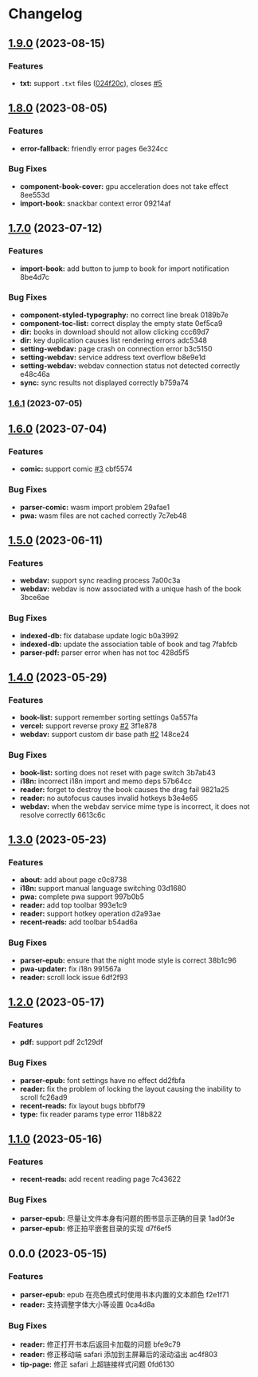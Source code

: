 # Changelog
## [1.9.0](https://github.com/NoraH1to/yue/compare/v1.8.0...v1.9.0) (2023-08-15)


### Features

* **txt:** support `.txt` files ([024f20c](https://github.com/NoraH1to/yue/commit/024f20c8d91b91a67bdc16057b5a9a38e9875f80)), closes [#5](https://github.com/NoraH1to/yue/issues/5)

## [1.8.0](///compare/v1.7.0...v1.8.0) (2023-08-05)


### Features

* **error-fallback:** friendly error pages 6e324cc


### Bug Fixes

* **component-book-cover:** gpu acceleration does not take effect 8ee553d
* **import-book:** snackbar context error 09214af

## [1.7.0](///compare/v1.6.1...v1.7.0) (2023-07-12)


### Features

* **import-book:** add button to jump to book for import notification 8be4d7c


### Bug Fixes

* **component-styled-typography:** no correct line break 0189b7e
* **component-toc-list:** correct display the empty state 0ef5ca9
* **dir:** books in download should not allow clicking ccc69d7
* **dir:** key duplication causes list rendering errors adc5348
* **setting-webdav:** page crash on connection error b3c5150
* **setting-webdav:** service address text overflow b8e9e1d
* **setting-webdav:** webdav connection status not detected correctly e48c46a
* **sync:** sync results not displayed correctly b759a74

### [1.6.1](///compare/v1.6.0...v1.6.1) (2023-07-05)

## [1.6.0](///compare/v1.5.0...v1.6.0) (2023-07-04)


### Features

* **comic:** support comic [#3](undefined/undefined/undefined/issues/3) cbf5574


### Bug Fixes

* **parser-comic:** wasm import problem 29afae1
* **pwa:** wasm files are not cached correctly 7c7eb48

## [1.5.0](///compare/v1.4.0...v1.5.0) (2023-06-11)


### Features

* **webdav:** support sync reading process 7a00c3a
* **webdav:** webdav is now associated with a unique hash of the book 3bce6ae


### Bug Fixes

* **indexed-db:** fix database update logic b0a3992
* **indexed-db:** update the association table of book and tag 7fabfcb
* **parser-pdf:** parser error when has not toc 428d5f5

## [1.4.0](///compare/v1.3.0...v1.4.0) (2023-05-29)


### Features

* **book-list:** support remember sorting settings 0a557fa
* **vercel:** support reverse proxy [#2](undefined/undefined/undefined/issues/2) 3f1e878
* **webdav:** support custom dir base path [#2](undefined/undefined/undefined/issues/2) 148ce24


### Bug Fixes

* **book-list:** sorting does not reset with page switch 3b7ab43
* **i18n:** incorrect i18n import and memo deps 57b64cc
* **reader:** forget to destroy the book causes the drag fail 9821a25
* **reader:** no autofocus causes invalid hotkeys b3e4e65
* **webdav:** when the webdav service mime type is incorrect, it does not resolve correctly 6613c6c

## [1.3.0](///compare/v1.2.0...v1.3.0) (2023-05-23)


### Features

* **about:** add about page c0c8738
* **i18n:** support manual language switching 03d1680
* **pwa:** complete pwa support 997b0b5
* **reader:** add top toolbar 993e1c9
* **reader:** support hotkey operation d2a93ae
* **recent-reads:** add toolbar b54ad6a


### Bug Fixes

* **parser-epub:** ensure that the night mode style is correct 38b1c96
* **pwa-updater:** fix i18n 991567a
* **reader:** scroll lock issue 6df2f93

## [1.2.0](///compare/v1.1.0...v1.2.0) (2023-05-17)


### Features

* **pdf:** support pdf 2c129df


### Bug Fixes

* **parser-epub:** font settings have no effect dd2fbfa
* **reader:** fix the problem of locking the layout causing the inability to scroll fc26ad9
* **recent-reads:** fix layout bugs bbfbf79
* **type:** fix reader params type error 118b822

## [1.1.0](///compare/v0.0.0...v1.1.0) (2023-05-16)


### Features

* **recent-reads:** add recent reading page 7c43622


### Bug Fixes

* **parser-epub:** 尽量让文件本身有问题的图书显示正确的目录 1ad0f3e
* **parser-epub:** 修正拍平嵌套目录的实现 d7f6ef5

## 0.0.0 (2023-05-15)


### Features

* **parser-epub:** epub 在亮色模式时使用书本内置的文本颜色 f2e1f71
* **reader:** 支持调整字体大小等设置 0ca4d8a


### Bug Fixes

* **reader:** 修正打开书本后返回卡加载的问题 bfe9c79
* **reader:** 修正移动端 safari 添加到主屏幕后的滚动溢出 ac4f803
* **tip-page:** 修正 safari 上超链接样式问题 0fd6130
